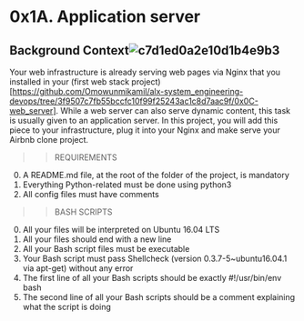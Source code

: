 # 0x1A. Application server

## Background Context![c7d1ed0a2e10d1b4e9b3](https://github.com/Omowunmikamil/alx-system_engineering-devops/assets/109985883/c5ef9c38-937c-4ba8-a9ad-c83e70d7d1b5)

Your web infrastructure is already serving web pages via Nginx that you installed in your (first web stack project) [https://github.com/Omowunmikamil/alx-system_engineering-devops/tree/3f9507c7fb55bccfc10f99f25243ac1c8d7aac9f/0x0C-web_server]. While a web server can also serve dynamic content, this task is usually given to an application server. In this project, you will add this piece to your infrastructure, plug it into your Nginx and make serve your Airbnb clone project.

>>REQUIREMENTS
0. A README.md file, at the root of the folder of the project, is mandatory
1. Everything Python-related must be done using python3
2. All config files must have comments

>>BASH SCRIPTS
0. All your files will be interpreted on Ubuntu 16.04 LTS
1. All your files should end with a new line
2. All your Bash script files must be executable
3. Your Bash script must pass Shellcheck (version 0.3.7-5~ubuntu16.04.1 via apt-get) without any error
4. The first line of all your Bash scripts should be exactly #!/usr/bin/env bash
5. The second line of all your Bash scripts should be a comment explaining what the script is doing
